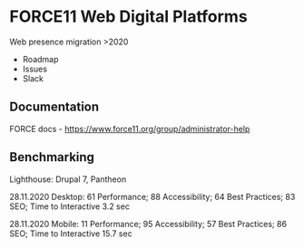 # FORCE11 Web Digital Platforms

Web presence migration >2020

  - Roadmap
  - Issues
  - Slack

## Documentation

FORCE docs - https://www.force11.org/group/administrator-help

## Benchmarking

Lighthouse: Drupal 7, Pantheon

28.11.2020 Desktop: 61 Performance; 88 Accessibility; 64 Best Practices; 83 SEO; Time to Interactive 3.2 sec

28.11.2020 Mobile: 11 Performance; 95 Accessibility; 57 Best Practices; 86 SEO; Time to Interactive 15.7 sec 



